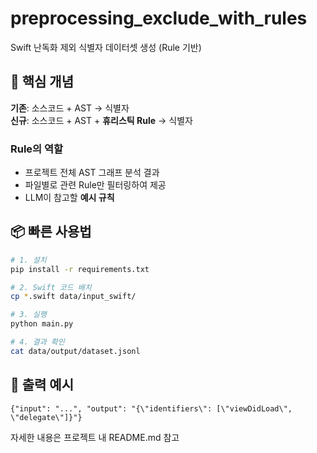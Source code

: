 # preprocessing_exclude_with_rules

Swift 난독화 제외 식별자 데이터셋 생성 (Rule 기반)

## 🎯 핵심 개념

**기존**: 소스코드 + AST → 식별자  
**신규**: 소스코드 + AST + **휴리스틱 Rule** → 식별자

### Rule의 역할
- 프로젝트 전체 AST 그래프 분석 결과
- 파일별로 관련 Rule만 필터링하여 제공
- LLM이 참고할 **예시 규칙**

## 📦 빠른 사용법

```bash
# 1. 설치
pip install -r requirements.txt

# 2. Swift 코드 배치
cp *.swift data/input_swift/

# 3. 실행
python main.py

# 4. 결과 확인
cat data/output/dataset.jsonl
```

## 📄 출력 예시

```jsonl
{"input": "...", "output": "{\"identifiers\": [\"viewDidLoad\", \"delegate\"]}"}
```

자세한 내용은 프로젝트 내 README.md 참고
